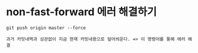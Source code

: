 # non-fast-forward 에러 해결하기

```
git push origin master --force

과거 커밋내역과 상관없이 지금 현재 커밋내용으로 덮어씌운다. => 이 명령어를 통해 에러 해결
```
